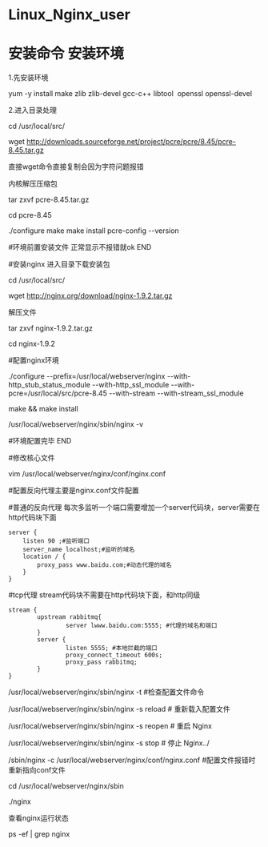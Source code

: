 # Linux_Nginx_user

# 安装命令 安装环境

1.先安装环境

yum -y install make zlib zlib-devel gcc-c++ libtool  openssl openssl-devel

2.进入目录处理

cd /usr/local/src/

wget http://downloads.sourceforge.net/project/pcre/pcre/8.45/pcre-8.45.tar.gz

直接wget命令直接复制会因为字符问题报错

内核解压压缩包

tar zxvf pcre-8.45.tar.gz

cd pcre-8.45


./configure
make
make install
pcre-config --version

#环境前置安装文件 正常显示不报错就ok   END

#安装nginx
进入目录下载安装包

cd /usr/local/src/

wget http://nginx.org/download/nginx-1.9.2.tar.gz

解压文件

tar zxvf nginx-1.9.2.tar.gz

cd nginx-1.9.2

#配置nginx环境

./configure --prefix=/usr/local/webserver/nginx --with-http_stub_status_module --with-http_ssl_module --with-pcre=/usr/local/src/pcre-8.45 --with-stream --with-stream_ssl_module


make && make install

/usr/local/webserver/nginx/sbin/nginx -v

#环境配置完毕 END

#修改核心文件

vim /usr/local/webserver/nginx/conf/nginx.conf

#配置反向代理主要是nginx.conf文件配置

#普通的反向代理  每次多监听一个端口需要增加一个server代码块，server需要在http代码块下面

    server {
        listen 90 ;#监听端口
        server_name localhost;#监听的域名
        location / {
            proxy_pass www.baidu.com;#动态代理的域名
        }
    }

#tcp代理 stream代码块不需要在http代码块下面，和http同级

    stream {
            upstream rabbitmq{
                    server lwww.baidu.com:5555; #代理的域名和端口
            }
            server {
                    listen 5555; #本地拦截的端口
                    proxy_connect_timeout 600s;
                    proxy_pass rabbitmq;
            }
    }


/usr/local/webserver/nginx/sbin/nginx -t 			#检查配置文件命令

/usr/local/webserver/nginx/sbin/nginx -s reload            # 重新载入配置文件

/usr/local/webserver/nginx/sbin/nginx -s reopen            # 重启 Nginx

/usr/local/webserver/nginx/sbin/nginx -s stop              # 停止 Nginx../

/sbin/nginx -c /usr/local/webserver/nginx/conf/nginx.conf #配置文件报错时重新指向conf文件

cd /usr/local/webserver/nginx/sbin

./nginx


查看nginx运行状态

ps -ef | grep nginx
